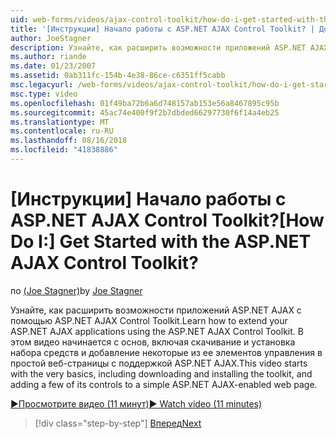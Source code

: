 ```yaml
---
uid: web-forms/videos/ajax-control-toolkit/how-do-i-get-started-with-the-aspnet-ajax-control-toolkit
title: '[Инструкции] Начало работы с ASP.NET AJAX Control Toolkit? | Документы Майкрософт'
author: JoeStagner
description: Узнайте, как расширить возможности приложений ASP.NET AJAX с помощью ASP.NET AJAX Control Toolkit. В этом видео начинается с основ, включая загрузку и...
ms.author: riande
ms.date: 01/23/2007
ms.assetid: 0ab311fc-154b-4e38-86ce-c6351ff5cabb
msc.legacyurl: /web-forms/videos/ajax-control-toolkit/how-do-i-get-started-with-the-aspnet-ajax-control-toolkit
msc.type: video
ms.openlocfilehash: 01f49ba72b6a6d748157ab153e56a8467895c95b
ms.sourcegitcommit: 45ac74e400f9f2b7dbded66297730f6f14a4eb25
ms.translationtype: MT
ms.contentlocale: ru-RU
ms.lasthandoff: 08/16/2018
ms.locfileid: "41838886"
---
```

<a name="how-do-i-get-started-with-the-aspnet-ajax-control-toolkit"></a><span data-ttu-id="d695b-105">[Инструкции] Начало работы с ASP.NET AJAX Control Toolkit?</span><span class="sxs-lookup"><span data-stu-id="d695b-105">[How Do I:] Get Started with the ASP.NET AJAX Control Toolkit?</span></span>
====================
<span data-ttu-id="d695b-106">по [(Joe Stagner)](https://github.com/JoeStagner)</span><span class="sxs-lookup"><span data-stu-id="d695b-106">by [Joe Stagner](https://github.com/JoeStagner)</span></span>

<span data-ttu-id="d695b-107">Узнайте, как расширить возможности приложений ASP.NET AJAX с помощью ASP.NET AJAX Control Toolkit.</span><span class="sxs-lookup"><span data-stu-id="d695b-107">Learn how to extend your ASP.NET AJAX applications using the ASP.NET AJAX Control Toolkit.</span></span> <span data-ttu-id="d695b-108">В этом видео начинается с основ, включая скачивание и установка набора средств и добавление некоторые из ее элементов управления в простой веб-страницы с поддержкой ASP.NET AJAX.</span><span class="sxs-lookup"><span data-stu-id="d695b-108">This video starts with the very basics, including downloading and installing the toolkit, and adding a few of its controls to a simple ASP.NET AJAX-enabled web page.</span></span>

[<span data-ttu-id="d695b-109">&#9654;Просмотрите видео (11 минут)</span><span class="sxs-lookup"><span data-stu-id="d695b-109">&#9654; Watch video (11 minutes)</span></span>](https://channel9.msdn.com/Blogs/ASP-NET-Site-Videos/how-do-i-get-started-with-the-aspnet-ajax-control-toolkit)

> [!div class="step-by-step"]
> [<span data-ttu-id="d695b-110">Вперед</span><span class="sxs-lookup"><span data-stu-id="d695b-110">Next</span></span>](how-do-i-use-the-aspnet-ajax-cascadingdropdown-control-extender.md)
